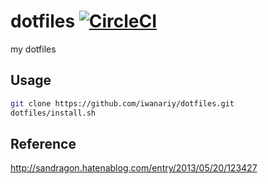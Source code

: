 dotfiles [![CircleCI](https://circleci.com/gh/iwanariy/dotfiles.svg?style=svg)](https://circleci.com/gh/iwanariy/dotfiles)
========
my dotfiles

Usage
--------

```bash
git clone https://github.com/iwanariy/dotfiles.git
dotfiles/install.sh
```

Reference
--------
http://sandragon.hatenablog.com/entry/2013/05/20/123427
